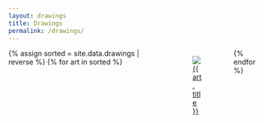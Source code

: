 ```yaml
---
layout: drawings
title: Drawings
permalink: /drawings/
---
```


<div class="columns is-multiline is-mobile" id="drawings">
    {% assign sorted = site.data.drawings | reverse %}
    {% for art in sorted %}
    <div class="column is-half-mobile is-half-tablet is-one-third-desktop is-one-third-widescreen is-one-quarter-fullhd">
        <a title="{{ art.title }}" href="{{ art.url }}" target="_blank">
            <figure>
                <img src="{{ art.url}}">
                <figcaption>{{ art. title }}</figcaption>
            </figure>
        </a>
    </div>
    {% endfor %}
</div>
